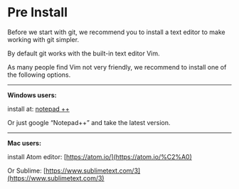 # Pre Install

Before we start with git, we recommend you to install a text editor to make working with git simpler.

  

By default git works with the built-in text editor Vim.

As many people find Vim not very friendly, we recommend to install one of the following options.

  

----------

  

**Windows users:**

install at: [notepad ++](https://notepad-plus-plus.org/downloads/)

  

Or just google “Notepad++” and take the latest version.

  

  

----------

  

**Mac users:**

install Atom editor: [https://atom.io/](https://atom.io/%C2%A0)

Or Sublime: [https://www.sublimetext.com/3](https://www.sublimetext.com/3)
